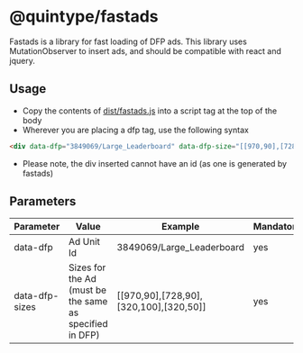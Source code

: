 # @quintype/fastads

Fastads is a library for fast loading of DFP ads. This library uses MutationObserver to insert ads, and should be compatible with react and jquery.

## Usage

* Copy the contents of [dist/fastads.js](dist/fastads.js) into a script tag at the top of the body
* Wherever you are placing a dfp tag, use the following syntax

```html
<div data-dfp="3849069/Large_Leaderboard" data-dfp-size="[[970,90],[728,90],[320,100],[320,50]]"></div>
```

* Please note, the div inserted cannot have an id (as one is generated by fastads)

## Parameters

| Parameter | Value | Example | Mandatory? |
|----------------|---------------------------------------------------------|------------------------------------------|------------|
| data-dfp | Ad Unit Id | 3849069/Large_Leaderboard | yes |
| data-dfp-sizes | Sizes for the Ad (must be the same as specified in DFP) | [[970,90],[728,90],[320,100],[320,50]] | yes |
